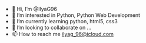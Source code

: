 - 👋 Hi, I’m @IlyaG96
- 👀 I’m interested in Python, Python Web Development
- 🌱 I’m currently learning python, html5, css3
- 💞️ I’m looking to collaborate on ...
- 📫 How to reach me ilyag_96@icloud.com

<!---
IlyaG96/IlyaG96 is a ✨ special ✨ repository because its `README.md` (this file) appears on your GitHub profile.
You can click the Preview link to take a look at your changes.
--->
